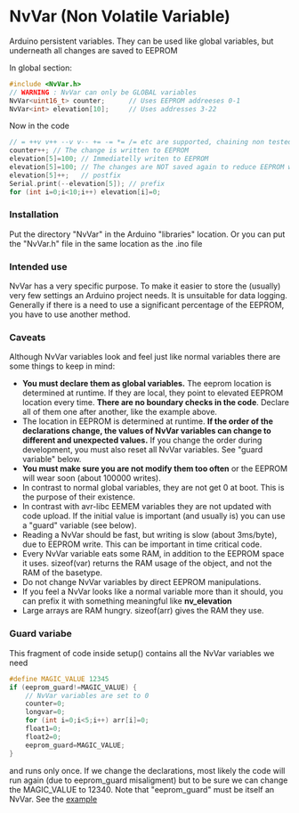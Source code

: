 # NvVar (Non Volatile Variable)
Arduino persistent variables. They can be used like
global variables, but underneath all changes are saved to EEPROM

In global section:

```C++
#include <NvVar.h>
// WARNING : NvVar can only be GLOBAL variables
NvVar<uint16_t> counter;      // Uses EEPROM addreeses 0-1
NvVar<int> elevation[10];     // Uses addresses 3-22
```
Now in the code
```C++
// = ++v v++ --v v-- += -= *= /= etc are supported, chaining non tested
counter++; // The change is written to EEPROM
elevation[5]=100; // Immediatelly writen to EEPROM
elevation[5]=100; // The changes are NOT saved again to reduce EEPROM wear
elevation[5]++;   // postfix
Serial.print(--elevation[5]); // prefix
for (int i=0;i<10;i++) elevation[i]=0;
```
### Installation
Put the directory "NvVar" in the Arduino "libraries" location.
Or you can put the "NvVar.h" file in the same location as the .ino file

### Intended use
NvVar has a very specific purpose. To make it easier to store the (usually) very few
settings an Arduino project needs. It is unsuitable for data logging. Generally if there
is a need to use a significant percentage of the EEPROM, you have to use another method.

### Caveats
Although NvVar variables look and feel just like normal variables
there are some things to keep in mind:
- **You must declare them as global variables.** The eeprom location is
determined at runtime. If they are local, they point to elevated EEPROM
location every time. **There are no boundary checks in the code**.
Declare all of them one after another,
like the example above.
- The location in EEPROM is determined at runtime. **If the order of the
declarations change, the values of NvVar variables
can change to different and unexpected values.** If you change the order
during development, you must also reset all NvVar variables. See
"guard variable" below.
- **You must make sure you are not modify them too often** or the EEPROM
will wear soon (about 100000 writes).
- In contrast to normal global variables, they are not get 0 at boot.
This is the purpose of their existence.
- In contrast with avr-libc EEMEM variables they are not updated with
code upload. If the initial value is important (and usually is) you can
use a "guard" variable (see below).
- Reading a NvVar should be fast, but writing is slow
(about 3ms/byte), due to EEPROM write. This can be important in time
critical code.
- Every NvVar variable eats some RAM, in addition to the EEPROM space
it uses. sizeof(var) returns the RAM usage of the object, and not the RAM of
the basetype.
- Do not change NvVar variables by direct EEPROM manipulations.
- If you feel a NvVar looks like a normal variable more than it
should, you can prefix it with something meaningful like **nv_elevation**
- Large arrays are RAM hungry. sizeof(arr) gives the RAM they use.


### Guard variabe

This fragment of code inside setup() contains all the NvVar variables we need
```C++
#define MAGIC_VALUE 12345
if (eeprom_guard!=MAGIC_VALUE) {
    // NvVar variables are set to 0
    counter=0;
    longvar=0;
    for (int i=0;i<5;i++) arr[i]=0;
    float1=0;
    float2=0;
    eeprom_guard=MAGIC_VALUE;
}

```

and runs only once. If we change the declarations, most likely
the code will run again (due to eeprom_guard misaligment) but
to be sure we can change the MAGIC_VALUE to 12340.
Note that "eeprom_guard" must be itself an NvVar. See the
[example](https://github.com/pkarsy/NvVar/blob/master/example/example.ino)




